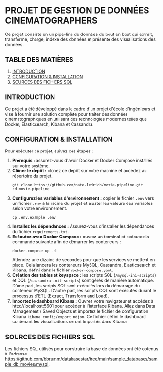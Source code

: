 # PROJET DE GESTION DE DONNÉES CINEMATOGRAPHERS

Ce projet consiste en un pipe-line de données de bout en bout qui extrait, transforme, charge, indexe des données et
présente des visualisations des données.

## TABLE DES MATIÈRES

1. [INTRODUCTION](#introduction)
2. [CONFIGURATION & INSTALLATION](#configuration-et-installation)
3. [SOURCES DES FICHIERS SQL](#sources-des-fichiers-sql)

## INTRODUCTION

Ce projet a été développé dans le cadre d'un projet d'école d'ingénieurs et vise à fournir une solution complète pour
traiter des données cinématographiques en utilisant des technologies modernes telles que Docker, Elasticsearch, Kibana
et Cassandra.

## CONFIGURATION & INSTALLATION

Pour exécuter ce projet, suivez ces étapes :

1. **Prérequis :** assurez-vous d'avoir Docker et Docker Compose installés sur votre système.
2. **Clôner le dépôt :** clonez ce dépôt sur votre machine et accédez au répertoire du projet.
   ```shell
   git clone https://github.com/nate-ledrich/movie-pipeline.git
   cd movie-pipeline
   ```
3. **Configurez les variables d'environnement :** copier le fichier `.env` vers un fichier `.env` à la racine du projet
   et ajuster les valeurs des variables selon votre environnement.
   ```shell
   cp .env.example .env
   ```
4. **Installez les dépendances :** Assurez-vous d'installer les dépendances du fichier `requirements.txt`.
5. **Exécutez avec Docker Compose :** ouvrez un terminal et exécutez la commande suivante afin de démarrer les
   conteneurs :
   ```shell
   docker-compose up -d
   ```
   Attendez une dizaine de secondes pour que les services se mettent en place. Cela lancera les conteneurs MySQL,
   Cassandra, Elasticsearch et Kibana, défini dans le fichier `docker-compose.yaml`.
6. **Création des tables et keyspace :** les scripts SQL (`/mysql-ini-scripts`) et CQL (`/cassandra-init-scripts`) sont
   gérés de manière automatique. D'une part, les scripts SQL sont exécutés lors du démarrage du conteneur MySQL. D'autre
   part, les scripts CQL sont exécutés durant le processus d'ETL (Extract, Transform and Load).
7. **Importez le dashboard Kibana :** Ouvrez votre navigateur et accédez à http://localhost:5601 pour accéder à
   l'interface Kibana. Allez dans Data Management / Saved Objects et importez le fichier de configuration
   Kibana `kibana_config/export.ndjon`. Ce fichier défini le dashboard contenant les visualisations seront
   importés dans Kibana.

## SOURCES DES FICHIERS SQL

Les fichiers SQL utilisés pour construire la base de données ont été obtenus à
l'adresse https://github.com/bbrumm/databasestar/tree/main/sample_databases/sample_db_movies/mysql.